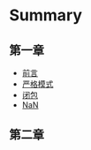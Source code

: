# Summary

## 第一章

* [前言](README.md)
* [严格模式](yan-ge-mo-shi.md)
* [闭包](chapter1.md)
* [NaN](nann.md)

## 第二章

